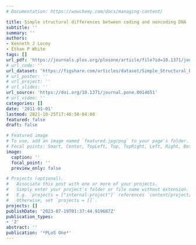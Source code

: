 ```yaml
---
# Documentation: https://wowchemy.com/docs/managing-content/

title: Simple structural differences between coding and noncoding DNA
subtitle: ''
summary: ''
authors:
- Kenneth J Locey
- Ethan P White
tags: []
url_pdf: 'https://journals.plos.org/plosone/article/file?id=10.1371/journal.pone.0014651&type=printable'
# url_code: ''
url_dataset: 'https://figshare.com/articles/dataset/Simple_Structural_Differences_between_Coding_and_Noncoding_DNA/139060'
# url_poster: ''
# url_project: ''
# url_slides: ''
url_source: 'https://doi.org/10.1371/journal.pone.0014651'
# url_video: ''
categories: []
date: '2011-01-01'
lastmod: 2021-10-25T17:46:50-04:00
featured: false
draft: false

# Featured image
# To use, add an image named `featured.jpg/png` to your page's folder.
# Focal points: Smart, Center, TopLeft, Top, TopRight, Left, Right, BottomLeft, Bottom, BottomRight.
image:
  caption: ''
  focal_point: ''
  preview_only: false

# Projects (optional).
#   Associate this post with one or more of your projects.
#   Simply enter your project's folder or file name without extension.
#   E.g. `projects = ["internal-project"]` references `content/project/deep-learning/index.md`.
#   Otherwise, set `projects = []`.
projects: []
publishDate: '2023-07-19T01:37:44.919687Z'
publication_types:
- '2'
abstract: ''
publication: '*PLoS One*'
---
```

